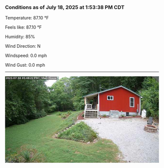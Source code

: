 ### Conditions as of July 18, 2025 at 1:53:38 PM CDT 

Temperature: 87.10 &deg;F

Feels like: 87.10 &deg;F

Humidity: 85%

Wind Direction: N

Windspeed: 0.0 mph

Wind Gust: 0.0 mph

---

<img src="./images/latest.jpeg"/>

